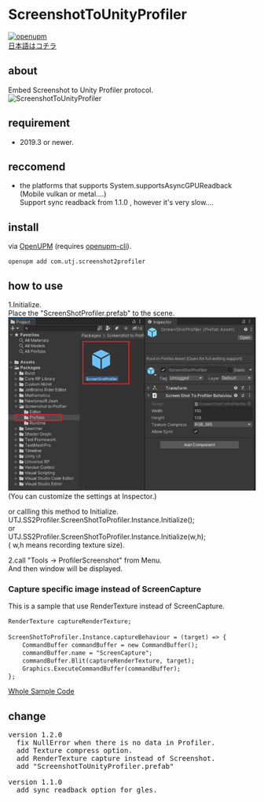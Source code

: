 # ScreenshotToUnityProfiler

[![openupm](https://img.shields.io/npm/v/com.utj.screenshot2profiler?label=openupm&registry_uri=https://package.openupm.com)](https://openupm.com/packages/com.utj.screenshot2profiler/)
<br />
[日本語はコチラ](README.ja.md)<br />

## about
Embed Screenshot to Unity Profiler protocol.<br />
![ScreenshotToUnityProfiler](Documentation~/image.gif "ScreenshotToUnityProfiler")

## requirement
- 2019.3 or newer.<br />

## reccomend
- the platforms that supports System.supportsAsyncGPUReadback (Mobile vulkan or metal....)<br />
 Support sync readback from 1.1.0 , however it's very slow....<br />

## install

via [OpenUPM](https://openupm.com/packages/com.utj.screenshot2profiler/) (requires [openupm-cli](https://github.com/openupm/openupm-cli#openupm-cli)).

```
openupm add com.utj.screenshot2profiler
```

## how to use
1.Initialize. <br />
Place the "ScreenShotProfiler.prefab" to the scene.<br />
![ScreenshotToUnityProfiler](Documentation~/ScreenShotPrefab.png "Place Prefab")<br />
(You can customize the settings at Inspector.)<br />

or callling this method to Initialize.
UTJ.SS2Profiler.ScreenShotToProfiler.Instance.Initialize(); <br />
or <br />
UTJ.SS2Profiler.ScreenShotToProfiler.Instance.Initialize(w,h);<br />
( w,h means recording texture size).

2.call "Tools -> ProfilerScreenshot" from Menu. <br />
And then window will be displayed.

### Capture specific image instead of ScreenCapture
This is a sample that use RenderTexture instead of ScreenCapture.
```
RenderTexture captureRenderTexture;

ScreenShotToProfiler.Instance.captureBehaviour = (target) => {
    CommandBuffer commandBuffer = new CommandBuffer();
    commandBuffer.name = "ScreenCapture";
    commandBuffer.Blit(captureRenderTexture, target);
    Graphics.ExecuteCommandBuffer(commandBuffer);
};
```
[Whole Sample Code](Sample~/SwitchSample.cs)<br />


## change
<pre>
version 1.2.0
  fix NullError when there is no data in Profiler.
  add Texture compress option.
  add RenderTexture capture instead of Screenshot.
  add "ScreenshotToUnityProfiler.prefab"

version 1.1.0
  add sync readback option for gles.
</pre>
